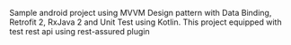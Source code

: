 Sample android project using MVVM Design pattern with Data Binding, Retrofit 2, RxJava 2 and Unit Test using Kotlin. This project equipped with test rest api using rest-assured plugin
